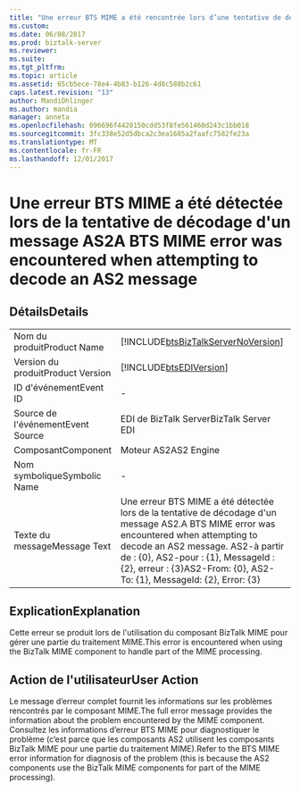 ```yaml
---
title: "Une erreur BTS MIME a été rencontrée lors d’une tentative de décodage d’un message AS2 | Documents Microsoft"
ms.custom: 
ms.date: 06/08/2017
ms.prod: biztalk-server
ms.reviewer: 
ms.suite: 
ms.tgt_pltfrm: 
ms.topic: article
ms.assetid: 65cb5ece-78e4-4b83-b126-4d8c588b2c61
caps.latest.revision: "13"
author: MandiOhlinger
ms.author: mandia
manager: anneta
ms.openlocfilehash: 096696f4420150cdd53f8fe561460d243c1bb018
ms.sourcegitcommit: 3fc338e52d5dbca2c3ea1685a2faafc7582fe23a
ms.translationtype: MT
ms.contentlocale: fr-FR
ms.lasthandoff: 12/01/2017
---
```

# <a name="a-bts-mime-error-was-encountered-when-attempting-to-decode-an-as2-message"></a><span data-ttu-id="2fd29-102">Une erreur BTS MIME a été détectée lors de la tentative de décodage d'un message AS2</span><span class="sxs-lookup"><span data-stu-id="2fd29-102">A BTS MIME error was encountered when attempting to decode an AS2 message</span></span>
## <a name="details"></a><span data-ttu-id="2fd29-103">Détails</span><span class="sxs-lookup"><span data-stu-id="2fd29-103">Details</span></span>  
  
|||  
|-|-|  
|<span data-ttu-id="2fd29-104">Nom du produit</span><span class="sxs-lookup"><span data-stu-id="2fd29-104">Product Name</span></span>|[!INCLUDE[btsBizTalkServerNoVersion](../includes/btsbiztalkservernoversion-md.md)]|  
|<span data-ttu-id="2fd29-105">Version du produit</span><span class="sxs-lookup"><span data-stu-id="2fd29-105">Product Version</span></span>|[!INCLUDE[btsEDIVersion](../includes/btsediversion-md.md)]|  
|<span data-ttu-id="2fd29-106">ID d'événement</span><span class="sxs-lookup"><span data-stu-id="2fd29-106">Event ID</span></span>|-|  
|<span data-ttu-id="2fd29-107">Source de l'événement</span><span class="sxs-lookup"><span data-stu-id="2fd29-107">Event Source</span></span>|<span data-ttu-id="2fd29-108">EDI de BizTalk Server</span><span class="sxs-lookup"><span data-stu-id="2fd29-108">BizTalk Server EDI</span></span>|  
|<span data-ttu-id="2fd29-109">Composant</span><span class="sxs-lookup"><span data-stu-id="2fd29-109">Component</span></span>|<span data-ttu-id="2fd29-110">Moteur AS2</span><span class="sxs-lookup"><span data-stu-id="2fd29-110">AS2 Engine</span></span>|  
|<span data-ttu-id="2fd29-111">Nom symbolique</span><span class="sxs-lookup"><span data-stu-id="2fd29-111">Symbolic Name</span></span>|-|  
|<span data-ttu-id="2fd29-112">Texte du message</span><span class="sxs-lookup"><span data-stu-id="2fd29-112">Message Text</span></span>|<span data-ttu-id="2fd29-113">Une erreur BTS MIME a été détectée lors de la tentative de décodage d'un message AS2.</span><span class="sxs-lookup"><span data-stu-id="2fd29-113">A BTS MIME error was encountered when attempting to decode an AS2 message.</span></span>  <span data-ttu-id="2fd29-114">AS2-à partir de : {0}, AS2-pour : {1}, MessageId : {2}, erreur : {3}</span><span class="sxs-lookup"><span data-stu-id="2fd29-114">AS2-From: {0}, AS2-To: {1}, MessageId: {2}, Error: {3}</span></span>|  
  
## <a name="explanation"></a><span data-ttu-id="2fd29-115">Explication</span><span class="sxs-lookup"><span data-stu-id="2fd29-115">Explanation</span></span>  
 <span data-ttu-id="2fd29-116">Cette erreur se produit lors de l'utilisation du composant BizTalk MIME pour gérer une partie du traitement MIME.</span><span class="sxs-lookup"><span data-stu-id="2fd29-116">This error is encountered when using the BizTalk MIME component to handle part of the MIME processing.</span></span>  
  
## <a name="user-action"></a><span data-ttu-id="2fd29-117">Action de l'utilisateur</span><span class="sxs-lookup"><span data-stu-id="2fd29-117">User Action</span></span>  
 <span data-ttu-id="2fd29-118">Le message d’erreur complet fournit les informations sur les problèmes rencontrés par le composant MIME.</span><span class="sxs-lookup"><span data-stu-id="2fd29-118">The full error message provides the information about the problem encountered by the MIME component.</span></span> <span data-ttu-id="2fd29-119">Consultez les informations d’erreur BTS MIME pour diagnostiquer le problème (c’est parce que les composants AS2 utilisent les composants BizTalk MIME pour une partie du traitement MIME).</span><span class="sxs-lookup"><span data-stu-id="2fd29-119">Refer to the BTS MIME error information for diagnosis of the problem (this is because the AS2 components use the BizTalk MIME components for part of the MIME processing).</span></span>
